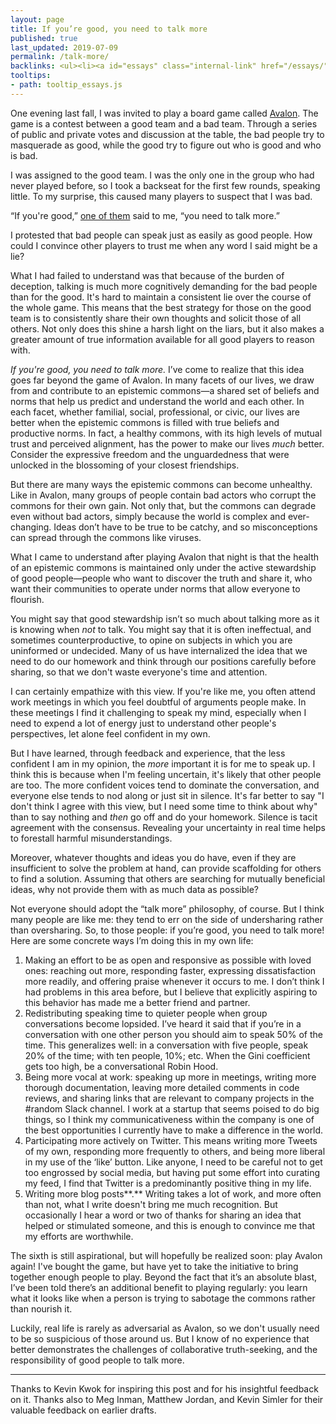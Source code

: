 ```yaml
---
layout: page
title: If you’re good, you need to talk more
published: true
last_updated: 2019-07-09
permalink: /talk-more/
backlinks: <ul><li><a id="essays" class="internal-link" href="/essays/">Essays</a></li></ul>
tooltips: 
- path: tooltip_essays.js
---
```


One evening last fall, I was invited to play a board game called <a class="external-link" target="_self" href="https://www.amazon.com/Resistance-Avalon-Social-Deduction-Game/dp/B009SAAV0C">Avalon</a>. The game is a contest between a good team and a bad team. Through a series of public and private votes and discussion at the table, the bad people try to masquerade as good, while the good try to figure out who is good and who is bad.

I was assigned to the good team. I was the only one in the group who had never played before, so I took a backseat for the first few rounds, speaking little. To my surprise, this caused many players to suspect that I was bad.

“If you're good,” <a class="external-link" target="_self" href="https://twitter.com/kevinakwok">one of them</a> said to me, “you need to talk more.”

I protested that bad people can speak just as easily as good people. How could I convince other players to trust me when any word I said might be a lie?

What I had failed to understand was that because of the burden of deception, talking is much more cognitively demanding for the bad people than for the good. It's hard to maintain a consistent lie over the course of the whole game. This means that the best strategy for those on the good team is to consistently share their own thoughts and solicit those of all others. Not only does this shine a harsh light on the liars, but it also makes a greater amount of true information available for all good players to reason with.

*If you're good, you need to talk more.* I’ve come to realize that this idea goes far beyond the game of Avalon. In many facets of our lives, we draw from and contribute to an epistemic commons—a shared set of beliefs and norms that help us predict and understand the world and each other. In each facet, whether familial, social, professional, or civic, our lives are better when the epistemic commons is filled with true beliefs and productive norms. In fact, a healthy commons, with its high levels of mutual trust and perceived alignment, has the power to make our lives *much* better. Consider the expressive freedom and the unguardedness that were unlocked in the blossoming of your closest friendships. 

But there are many ways the epistemic commons can become unhealthy. Like in Avalon, many groups of people contain bad actors who corrupt the commons for their own gain. Not only that, but the commons can degrade even without bad actors, simply because the world is complex and ever-changing. Ideas don’t have to be true to be catchy, and so misconceptions can spread through the commons like viruses.

What I came to understand after playing Avalon that night is that the health of an epistemic commons is maintained only under the active stewardship of good people—people who want to discover the truth and share it, who want their communities to operate under norms that allow everyone to flourish.

You might say that good stewardship isn’t so much about talking more as it is knowing when *not* to talk. You might say that it is often ineffectual, and sometimes counterproductive, to opine on subjects in which you are uninformed or undecided. Many of us have internalized the idea that we need to do our homework and think through our positions carefully before sharing, so that we don't waste everyone's time and attention.

I can certainly empathize with this view. If you're like me, you often attend work meetings in which you feel doubtful of arguments people make. In these meetings I find it challenging to speak my mind, especially when I need to expend a lot of energy just to understand other people's perspectives, let alone feel confident in my own. 

But I have learned, through feedback and experience, that the less confident I am in my opinion, the *more* important it is for me to speak up. I think this is because when I'm feeling uncertain, it's likely that other people are too. The more confident voices tend to dominate the conversation, and everyone else tends to nod along or just sit in silence. It's far better to say "I don't think I agree with this view, but I need some time to think about why" than to say nothing and *then* go off and do your homework. Silence is tacit agreement with the consensus. Revealing your uncertainty in real time helps to forestall harmful misunderstandings.

Moreover, whatever thoughts and ideas you do have, even if they are insufficient to solve the problem at hand, can provide scaffolding for others to find a solution. Assuming that others are searching for mutually beneficial ideas, why not provide them with as much data as possible?

Not everyone should adopt the “talk more” philosophy, of course. But I think many people are like me: they tend to err on the side of undersharing rather than oversharing. So, to those people: if you’re good, you need to talk more! Here are some concrete ways I’m doing this in my own life:

1. Making an effort to be as open and responsive as possible with loved ones: reaching out more, responding faster, expressing dissatisfaction more readily, and offering praise whenever it occurs to me. I don’t think I had problems in this area before, but I believe that explicitly aspiring to this behavior has made me a better friend and partner.
2. Redistributing speaking time to quieter people when group conversations become lopsided. I’ve heard it said that if you’re in a conversation with one other person you should aim to speak 50% of the time. This generalizes well: in a conversation with five people, speak 20% of the time; with ten people, 10%; etc. When the Gini coefficient gets too high, be a conversational Robin Hood.
3. Being more vocal at work: speaking up more in meetings, writing more thorough documentation, leaving more detailed comments in code reviews, and sharing links that are relevant to company projects in the #random Slack channel. I work at a startup that seems poised to do big things, so I think my communicativeness within the company is one of the best opportunities I currently have to make a difference in the world.
4. Participating more actively on Twitter. This means writing more Tweets of my own, responding more frequently to others, and being more liberal in my use of the ‘like’ button. Like anyone, I need to be careful not to get too engrossed by social media, but having put some effort into curating my feed, I find that Twitter is a predominantly positive thing in my life.
5. Writing more blog posts**.** Writing takes a lot of work, and more often than not, what I write doesn't bring me much recognition. But occasionally I hear a word or two of thanks for sharing an idea that helped or stimulated someone, and this is enough to convince me that my efforts are worthwhile.

The sixth is still aspirational, but will hopefully be realized soon: play Avalon again! I've bought the game, but have yet to take the initiative to bring together enough people to play. Beyond the fact that it’s an absolute blast, I’ve been told there’s an additional benefit to playing regularly: you learn what it looks like when a person is trying to sabotage the commons rather than nourish it.

Luckily, real life is rarely as adversarial as Avalon, so we don't usually need to be so suspicious of those around us. But I know of no experience that better demonstrates the challenges of collaborative truth-seeking, and the responsibility of good people to talk more.

-----------------

Thanks to Kevin Kwok for inspiring this post and for his insightful feedback on it. Thanks also to Meg Inman, Matthew Jordan, and Kevin Simler for their valuable feedback on earlier drafts.